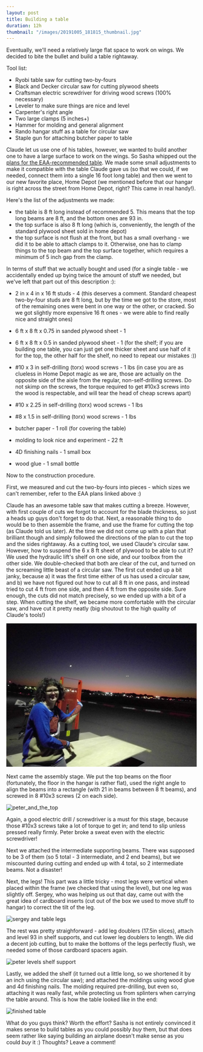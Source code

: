 ```yaml
---
layout: post
title: Building a table
duration: 12h
thumbnail: "/images/20191005_181815_thumbnail.jpg"
---
```


Eventually, we'll need a relatively large flat space to work on wings. We decided to bite the bullet and build a table rightaway. 

Tool list:
 - Ryobi table saw for cutting two-by-fours
 - Black and Decker circular saw for cutting plywood sheets
 - Craftsman electric screwdriver for driving wood screws (100% necessary)
 - Leveler to make sure things are nice and level
 - Carpenter's right angle
 - Two large clamps (5 inches+)
 - Hammer for molding and general alignment
 - Rando hangar stuff as a table for circular saw
 - Staple gun for attaching butcher paper to table

Claude let us use one of his tables, however, we wanted to build another one to have a large surface to work on the wings. So Sasha whipped out the [plans for the EAA-recommended table](,https://www.eaa.org/eaa/aircraft-building/building-your-aircraft/while-youre-building/building-articles/tools-and-workshop/worktable). We made some small adjustments to make it compatible with the table Claude gave us
(so that we could, if we needed, connect them into a single 16 foot long table) and then we went to our new favorite place, Home Depot (we mentioned before that our hangar is right across the street from Home Depot, right? This came in real handy!). 

Here's the list of the adjustments we made: 

 - the table is 8 ft long instead of recommended 5. This means that the top long beams are 8 ft, and the bottom ones are 93 in.
 - the top surface is also 8 ft long (which is, conveniently, the length of the standard plywood sheet sold in home depot)
 - the top surface is not flush at the front, but has a small overhang - we did it to be able to attach clamps to it. Otherwise,
   one has to clamp things to the top beam and the top surface together, which requires a minimum of 5 inch gap from the clamp. 

In terms of stuff that we actually bought and used (for a single table - we accidentally ended up bying twice the amount of stuff we needed, but we've left that part out of this description :):
 - 2 in x 4 in x 16 ft studs - 4 (this deserves a comment. Standard cheapest two-by-four studs are 8 ft long, but by the time we got
   to the store, most of the remaining ones were bent in one way or the other, or cracked. So we got slightly more expensive 16 ft ones - 
   we were able to find really nice and straight ones)

 - 6 ft x 8 ft x 0.75 in sanded plywood sheet - 1
 - 6 ft x 8 ft x 0.5 in sanded plywood sheet - 1 (for the shelf; if you are building one table, you can just get one thicker sheet and use 
   half of it for the top, the other half for the shelf, no need to repeat our mistakes :))

 - #10 x 3 in self-drilling (torx) wood screws - 1 lbs (in case you are as clueless in Home Depot magic as we are, those are actually on the opposite side of the aisle from the regular, non-self-drilling screws. Do not skimp on the screws, the torque required to get #10x3 screws into the wood is respectable, and will tear the head of cheap screws apart)
 - #10 x 2.25 in self-drilling (torx) wood screws - 1 lbs
 - #8 x 1.5 in self-drilling (torx) wood screws - 1 lbs
 - butcher paper - 1 roll (for covering the table)
 - molding to look nice and experiment - 22 ft
 - 4D finishing nails - 1 small box
 - wood glue - 1 small bottle

Now to the construction procedure. 

First, we measured and cut the two-by-fours into pieces - which sizes we can't remember, refer to the EAA plans linked above :)

Claude has an awesome table saw that makes cutting a breeze. However, with first couple of cuts we forgot to account for the blade thickness, so just a heads up guys don't forget to do that. 
Next, a reasonable thing to do would be to then assemble the frame, and use the frame for cutting the top (as Claude told us later). 
At the time we did not come up with a plan that brilliant though and simply followed the directions of the plan to cut the top and the sides rightaway. As a cutting tool, we used Claude's circular saw. However, how to suspend the 6 x 8 ft sheet of plywood to be able to cut it? We used the hydraulic lift's shelf on one side, and our toolbox from the other side. We double-checked that both are clear of the cut, and turned on the screaming little beast of a circular saw. 
The first cut ended up a bit janky, because a) it was the first time either of us has used a circular saw, and b) we have not figured out how to cut all 8 ft in one pass, and instead tried to cut 4 ft from one side, and then 4 ft from the opposite side. Sure enough, the cuts did not match precisely, 
so we ended up with a bit of a step. 
When cutting the shelf, we became more comfortable with the circular saw, and have cut it pretty neatly (big shoutout to the high quality of Claude's tools!)

![sashe and plywood cutting setup](/images/IMG_20190930_193846.jpg)

Next came the assembly stage. 
We put the top beams on the floor (fortunately, the floor in the hangar is rather flat), used the right angle to align the beams into a rectangle (with 21 in beams between 8 ft beams), and screwed in 8 #10x3 screws (2 on each side).  

![peter_and_the_top](/images/20191002_205157.jpg)

Again, a good electric drill / screwdriver is a must for this stage, because those #10x3 screws take a lot of torque to get in; and tend to slip 
unless pressed really firmly. Peter broke a sweat even with the electric screwdriver!

Next we attached the intermediate supporting beams. There was supposed to be 3 of them (so 5 total - 3 intermediate, and 2 end beams), but we miscounted during cutting and ended up with 4 total, so 2 intermediate beams. Not a disaster!

Next, the legs! This part was a little tricky - most legs were vertical when placed within the frame (we checked that using the level), but one leg was slightly off. Sergey, who was helping us out that day, came out with the great idea of cardboard inserts (cut out of the box we used to move stuff to hangar) to correct the tilt of the leg. 

![sergey and table legs](/images/20191005_181812_HDR.jpg)

The rest was pretty straighforward - add leg doublers (17.5in slices), attach and level 93 in shelf supports, and cut lower leg doublers to length.
We did a decent job cutting, but to make the bottoms of the legs perfectly flush, we needed some of those cardboard spacers again.

![peter levels shelf support](/images/20191005_181815.jpg)

Lastly, we added the shelf (it turned out a little long, so we shortened it by an inch using the circular saw); and attached the moldings using wood
glue and 4d finishing nails. The molding required pre-drilling, but even so, attaching it was really fast, while protecting us from splinters when carrying 
the table around. This is how the table looked like in the end:

![finished table](/images/2019-10-06-table.jpg)

What do you guys think? Worth the effort? Sasha is not entirely convinced it makes sense to build tables as you could possibly *buy* them, but that does seem rather like saying building an airplane doesn't make sense as you could *buy* it :) Thoughts? Leave a comment!
